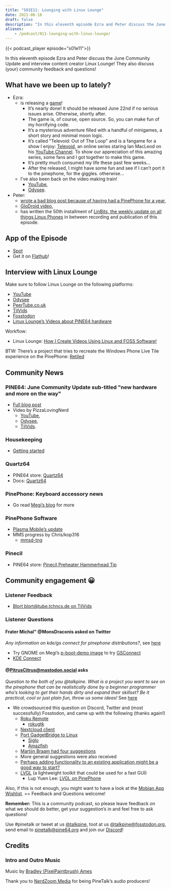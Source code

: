 ```yaml
---
title: "S01E11: Lounging with Linux Lounge"
date: 2021-06-18
draft: false
description: "In this eleventh episode Ezra and Peter discuss the June Community Update and interview content creator Linux Lounge and they also discuss (your) community feedback and questions!"
aliases:
    - /podcast/011-lounging-with-linux-lounge/
---
```


{{< podcast_player episode="s01e11">}}

In this eleventh episode Ezra and Peter discuss the June Community Update and interview content creator Linux Lounge! They also discuss (your) community feedback and questions!

## What have we been up to lately?

* Ezra:
  * is releasing a [game](https://gamejolt.com/games/Televoid_out_of_the_loop/377460)!
    * It’s nearly done! It should be released June 22nd if no serious issues arise. Otherwise, shortly after.
    * The game is, of course, open source. So, you can make fun of my horrifying code.
    * It’s a mysterious adventure filled with a handful of minigames, a short story and minimal moon logic.
    * It’s called "Televoid: Out of The Loop" and is a fangame for a show I enjoy: [Televoid](https://www.youtube.com/watch?v=zhU-0YgDyJY&list=PL290QH8A1p-SdZ54seS-LG_4G0AyDoXzG), an online series staring Ian MacLeod on his [YouTube Channel](https://www.youtube.com/user/brutalmoose). To show our appreciation of this amazing series, some fans and I got together to make this game.
    * It’s pretty much consumed my life these past few weeks…
    * After the released, I might have some fun and see if I can’t port it to the pinephone, for the giggles. otherwise…
  * I’ve also been back on the video making train!
    * [YouTube](https://www.youtube.com/channel/UCLN0SPhQo4jAPpTFNsxUnMg),
    * [Odysee](https://odysee.com/@Elatronion:a).
* Peter:
  * [wrote a bad blog post because of having had a PinePhone for a year](https://linmob.net/my-first-year-with-the-pinephone/),
  * [GloDroid video](https://www.youtube.com/watch?v=ZdmBq0rFPa8),
  * has written the 50th installment of [LinBits, the weekly update on all things Linux Phones](https://linmob.net/linbits-49-weekly-linux-phone-news-week23-24/) in between recording and publication of this episode.

## App of the Episode

* [Spot](https://github.com/xou816/spot)
* Get it on [Flathub](https://flathub.org/apps/details/dev.alextren.Spot)!

## Interview with Linux Lounge

Make sure to follow Linux Lounge on the following platforms:

* [YouTube](https://www.youtube.com/channel/UCeKE6c-kQXm4x_sJQxZPvlg)
* [Odysee](https://odysee.com/@LinuxLounge:b)
* [PeerTube.co.uk](https://peertube.co.uk/video-channels/linux_lounge/videos)
* [TilVids](https://tilvids.com/video-channels/linux_lounge/videos)
* [Fosstodon](https://fosstodon.org/@linuxlounge)
* [Linux Lounge’s Videos about PINE64 hardware](https://www.youtube.com/channel/UCeKE6c-kQXm4x_sJQxZPvlg/search?query=pine64)

Workflow:

* Linux Lounge: [How I Create Videos Using Linux and FOSS Software!](https://odysee.com/@LinuxLounge:b/how-i-create-videos-using-linux-and-foss:9)

BTW: There’s a project that tries to recreate the Windows Phone Live Tile experience on the PinePhone: [Retiled](https://github.com/DrewNaylor/Retiled)

## Community News

### PINE64: June Community Update sub-titled "new hardware and more on the way"

* [Full blog post](https://www.pine64.org/2021/06/15/june-update-new-hardware-and-more-on-the-way/)
* Video by PizzaLovingNerd
  * [YouTube](https://www.youtube.com/watch?v=mzCIhq17b78),
  * [Odysee](https://odysee.com/@PINE64:a/june-update-new-hardware-and-more-on-the:e),
  * [TilVids](https://tilvids.com/videos/watch/bbe216f2-05f2-4f31-820f-8317150b0f10).

### Housekeeping

* [Getting started](/documentation/Introduction/Getting_started/)

### Quartz64

* PINE64 store: [Quartz64](https://pine64.com/product-category/quartz64/?v=0446c16e2e66)
* Docs: [Quartz64](/documentation/Quartz64/)

### PinePhone: Keyboard accessory news

* Go read [Megi’s blog](https://xnux.eu/log/#038) for more

### PinePhone Software

* [Plasma Mobile’s update](https://www.plasma-mobile.org/2021/06/10/plasma-mobile-update-june/)
* MMS progress by Chris/kop316
  * [mmsd-tng](https://gitlab.com/kop316/mmsd/)

### Pinecil

* PINE64 store: [Pinecil Preheater Hammerhead Tip](https://pine64.com/product/pinecil-preheater-hammer-head-tip/?v=0446c16e2e66)

## Community engagement 😀

### Listener Feedback

* [Blort blort@tube.tchncs.de on TilVids](https://tilvids.com/videos/watch/787b1248-bf20-421d-8533-b43aef6f06ee;threadId=9374)

### Listener Questions

#### Frater Michal" @MonsDraconis asked on Twitter

_Any information on kde/gs connect for pinephone distributions?_, see [here](https://twitter.com/MonsDraconis/status/1401924119269019650)

* Try GNOME on Megi’s [p-boot-demo image](https://xnux.eu/p-boot-demo/) to try [GSConnect](https://extensions.gnome.org/extension/1319/gsconnect/)
* [KDE Connect](https://kdeconnect.kde.org/)

#### @PitrusCitrus@mastodon.social asks

_Question to the both of you @talkpine. What is a project you want to see on the pinephone that can be realistically done by a beginner programmer who’s looking to get their hands dirty and expand their skillset? Be it practical, cool or just plain fun, throw us some ideas!_ See [here](https://mastodon.social/@PitrusCitrus/106355073466197926)

* We crowdsourced this question on Discord, Twitter and (most successfully) Fosstodon, and came up with the following (thanks again!)
  * [Roku Remote](https://octodon.social/@dmoonfire/106394789319596202)
    * [rokugtk](https://github.com/cliftonts/rokugtk)
  * [Nextcloud client](https://social.tchncs.de/@nippon/106396771421401988)
  * [Port GadgetBridge to Linux](https://fosstodon.org/@Tay0/106387931386230986)
    * [Siglo](https://github.com/alexr4535/siglo)
    * [Amazfish](https://github.com/piggz/harbour-amazfish)
  * [Martijn Braam had four suggestions](https://fosstodon.org/@martijnbraam/106394532509566894)
  * More general suggestions were also received
  * [Perhaps adding functionality to an existing application might be a good way to start?](https://fosstodon.org/@riddian/106391128528976403)
  * [LVGL](https://lvgl.io/) (a lightweight toolkit that could be used for a fast GUI)
    * Lup Yuen Lee: [LVGL on PinePhone](https://lupyuen.github.io/pinetime-rust-mynewt/articles/wayland)

Also, if this is not enough, you might want to have a look at the [Mobian App Wishlist](https://wiki.mobian-project.org/doku.php?id=wishlist).
== Feedback and Questions welcome!

**Remember:** This is a community podcast, so please leave feedback on what we should do better, get your suggestion’s in and feel free to ask questions!

Use #pinetalk or tweet at us [@talkpine](https://twitter.com/talkpine), toot at us [@talkpine@fosstodon.org](https://fosstodon.org/@talkpine), send email to pinetalk@pine64.org and join our [Discord](https://discord.gg/NNTUZhNqvN)!

## Credits
### Intro and Outro Music

Music by [Bradley (PixelPaintbrush) Ames](https://www.youtube.com/channel/UCqHurkQJbpHBG_QQh6sB2GQ)

Thank you to [NerdZoom Media](https://nerdzoom.media/) for being PineTalk’s audio producers!
